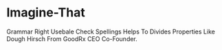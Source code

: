 # Imagine-That
Grammar Right Usebale Check Spellings Helps To Divides Properties Like Dough Hirsch From GoodRx CEO Co-Founder.
